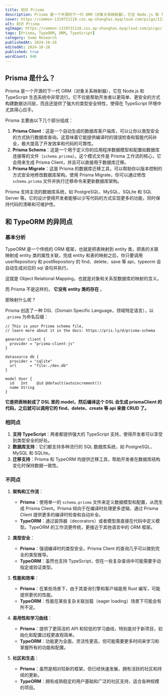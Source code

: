 ```yaml
---
title: 初识 Prisma
description: Prisma 是一个开源的下一代 ORM（对象关系映射器），它在 Node.js 和 TypeScript 生态系统中非常流行。本文将介绍 Prisma 的基本概念和与 TypeORM 的异同点。
cover: https://common-1319721118.cos.ap-shanghai.myqcloud.com/picgo/122848317-3.jpg
alt: 初识 Prisma
ogImage: https://common-1319721118.cos.ap-shanghai.myqcloud.com/picgo/122848317-3.jpg
tags: [Prisma, TypeORM, ORM, TypeScript]
category: Some Research
publishedAt: 2024-10-28
editedAt: 2024-10-28
published: true
wordCount: 946
---
```


## Prisma 是什么？

Prisma 是一个开源的下一代 ORM（对象关系映射器），它在 Node.js 和 TypeScript 生态系统中非常流行。它不仅能帮助开发者以更简单、更安全的方式构建数据访问层，而且还提供了强大的类型安全特性，使得在 TypeScript 环境中尤其得心应手。

Prisma 主要由以下几个部分组成：

1. **Prisma Client**：这是一个自动生成的数据库客户端库，可以让你以类型安全的方式执行数据库查询。这意味着它能提供编译时的错误检查和智能代码补全，极大提高了开发效率和代码的可靠性。
2. **Prisma Schema**：这是一个用于定义你的应用程序数据模型和配置如数据库连接等的文件（`schema.prisma`）。这个模式文件是 Prisma 工作流的核心，它会用来生成 Prisma Client，并且可以直接用于数据库迁移。
3. **Prisma Migrate**：这是 Prisma 的数据库迁移工具，可以帮助你以版本控制的方式安全地修改数据库架构。使用 Prisma Migrate，你可以通过修改 `schema.prisma` 文件并执行迁移命令来更新数据库架构。

Prisma 支持主流的数据库系统，如 PostgreSQL、MySQL、SQLite 和 SQL Server 等。它的设计使得开发者能够以少写代码的方式实现更多的功能，同时保持代码的清晰和可维护性。

## 和 TypeORM 的异同点

### 基本分析

TypeORM 是一个传统的 ORM 框架，也就是把表映射到 entity 类，把表的关联映射成 entity 类的属性关联，完成 entity 和表的映射之后，你只要调用 userRepository 和 postRepository 的 find、delete、save 等 api，typeorm 会自动生成对应的 sql 语句并执行。

这就是 Object Relational Mapping，也就是对象和关系型数据库的映射的含义。

而 Prisma 不是这样的， **它没有 entity 类的存在** 。

那映射什么呢？

Prisma 创造了一种 DSL（Domain Specific Language，领域特定语言），以 `.prisma` 为命名后缀：

```prisma
// This is your Prisma schema file,
// learn more about it in the docs: https://pris.ly/d/prisma-schema

generator client {
  provider = "prisma-client-js"
}

datasource db {
  provider = "sqlite"
  url      = "file:./dev.db"
}

model User {
  id   Int    @id @default(autoincrement())
  name String
}
```

**它是把表映射成了 DSL 里的 model，然后编译这个 DSL 会生成 prismaClient 的代码，之后就可以调用它的 find、delete、create 等 api 来做 CRUD 了。**

### 相同点

1. **支持 TypeScript**：两者都提供强大的 TypeScript 支持，使得开发者可以享受到类型安全的好处。
2. **数据库支持**：它们都支持多种流行的 SQL 数据库系统，如 PostgreSQL、MySQL 和 SQLite。
3. **迁移支持**：Prisma 和 TypeORM 均提供迁移工具，帮助开发者在数据库结构变化时保持数据一致性。

### 不同点

1. **架构和工作流**：

   - **Prisma**：使用单一的 `schema.prisma` 文件来定义数据模型和配置，从而生成 Prisma Client。Prisma 倾向于在编译时处理更多逻辑，通过 Prisma Client 提供更多的编译时检查和自动补全。
   - **TypeORM**：通过装饰器（decorators）或者模型类直接在代码中定义模型。TypeORM 的工作流更传统，更接近于其他语言中的 ORM 框架。

2. **类型安全**：

   - **Prisma**：强调编译时的类型安全，Prisma Client 的查询几乎可以做到完全的类型推导。
   - **TypeORM**：虽然也支持 TypeScript，但在一些复杂查询中可能需要手动指定或验证类型。

3. **性能和效率**：

   - **Prisma**：在某些场景下，由于其查询引擎和客户端是用 Rust 编写，可能提供更优的性能。
   - **TypeORM**：性能在某些复杂关联加载（eager loading）场景下可能会有所不足。

4. **易用性和学习曲线**：

   - **Prisma**：提供了更简洁的 API 和较低的学习曲线，特别是对于新项目，初始化和配置过程更直观简单。
   - **TypeORM**：功能更为全面，灵活性更高，但可能需要更多时间来学习和掌握所有的功能和配置。

5. **社区和生态**：
   - **Prisma**：虽然是相对较新的框架，但已经快速发展，拥有活跃的社区和持续的更新。
   - **TypeORM**：拥有成熟稳定的用户基础和广泛的社区支持，适合各种规模的项目。
